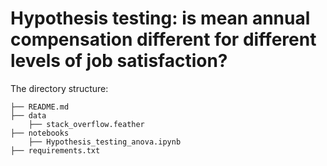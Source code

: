 # Hypothesis testing: is mean annual compensation different for different levels of job satisfaction?

The directory structure: 

```
├── README.md          
├── data
    ├── stack_overflow.feather
├── notebooks
    ├── Hypothesis_testing_anova.ipynb         
├── requirements.txt   

```

